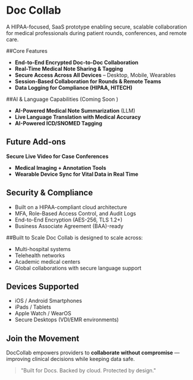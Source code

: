 # Doc Collab
A HIPAA-focused, SaaS prototype enabling secure, scalable collaboration for medical professionals during patient rounds, conferences, and remote care.

##Core Features
- **End-to-End Encrypted Doc-to-Doc Collaboration**
- **Real-Time Medical Note Sharing & Tagging**
- **Secure Access Across All Devices** – Desktop, Mobile, Wearables
- **Session-Based Collaboration for Rounds & Remote Teams**
- **Data Logging for Compliance (HIPAA, HITECH)**

##AI & Language Capabilities (Coming Soon )
- **AI-Powered Medical Note Summarization** (LLM)
- **Live Language Translation with Medical Accuracy**
- **AI-Powered ICD/SNOMED Tagging**

## Future Add-ons
 **Secure Live Video for Case Conferences**
-  **Medical Imaging + Annotation Tools**
- **Wearable Device Sync for Vital Data in Real Time**

## Security & Compliance
- Built on a HIPAA-compliant cloud architecture
- MFA, Role-Based Access Control, and Audit Logs
- End-to-End Encryption (AES-256, TLS 1.2+)
- Business Associate Agreement (BAA)-ready

##Built to Scale
Doc Collab is designed to scale across:
- Multi-hospital systems
- Telehealth networks
- Academic medical centers
- Global collaborations with secure language support

## Devices Supported
- iOS / Android Smartphones
- iPads / Tablets
- Apple Watch / WearOS
- Secure Desktops (VDI/EMR environments)

## Join the Movement
DocCollab empowers providers to **collaborate without compromise** — improving clinical decisions while keeping data safe.

> "Built for Docs. Backed by cloud. Protected by design."

